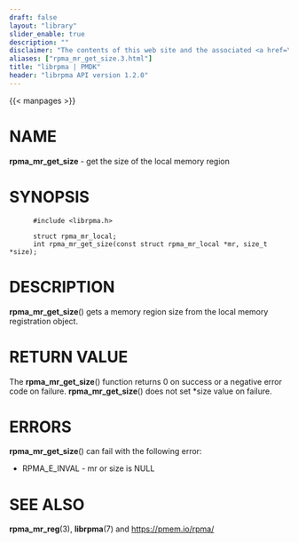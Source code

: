 ```yaml
---
draft: false
layout: "library"
slider_enable: true
description: ""
disclaimer: "The contents of this web site and the associated <a href=\"https://github.com/pmem\">GitHub repositories</a> are BSD-licensed open source."
aliases: ["rpma_mr_get_size.3.html"]
title: "librpma | PMDK"
header: "librpma API version 1.2.0"
---
```

{{< manpages >}}

[comment]: <> (SPDX-License-Identifier: BSD-3-Clause)
[comment]: <> (Copyright 2020-2023, Intel Corporation)

# NAME

**rpma_mr_get_size** - get the size of the local memory region

# SYNOPSIS

          #include <librpma.h>

          struct rpma_mr_local;
          int rpma_mr_get_size(const struct rpma_mr_local *mr, size_t *size);

# DESCRIPTION

**rpma_mr_get_size**() gets a memory region size from the local memory
registration object.

# RETURN VALUE

The **rpma_mr_get_size**() function returns 0 on success or a negative
error code on failure. **rpma_mr_get_size**() does not set \*size value
on failure.

# ERRORS

**rpma_mr_get_size**() can fail with the following error:

-   RPMA_E\_INVAL - mr or size is NULL

# SEE ALSO

**rpma_mr_reg**(3), **librpma**(7) and https://pmem.io/rpma/
